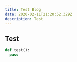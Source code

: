 ```yaml
---
title: Test Blog
date: 2020-02-11T21:20:52.329Z
description: Test
---
```

## Test



```python
def test():
  pass
```
